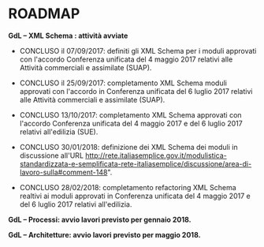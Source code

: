 # ROADMAP


**GdL – XML Schema : attività avviate**
- CONCLUSO il 07/09/2017: definiti gli XML Schema per i moduli approvati con l'accordo Conferenza unificata del 4 maggio 2017 relativi alle Attività commerciali e assimilate (SUAP).

- CONCLUSO il 25/09/2017: completamento XML Schema moduli approvati con l'accordo in Conferenza unificata del 6 luglio 2017 relativi alle Attività commerciali e assimilate (SUAP).

- CONCLUSO 13/10/2017: completamento XML Schema approvati con l'accordo Conferenza unificata del 4 maggio 2017 e del 6 luglio 2017 relativi all'edilizia (SUE).

- CONCLUSO 30/01/2018: definizione dei XML Schema dei moduli in discussione all'URL http://rete.italiasemplice.gov.it/modulistica-standardizzata-e-semplificata-rete-italiasemplice/discussione/area-di-lavoro-sulla#comment-148".

- CONCLUSO 28/02/2018: completamento refactoring XML Schema realtivi ai moduli approvati in Conferenza unificata del 4 maggio 2017 e del 6 luglio 2017 relativi all'edilizia.

**GdL – Processi: avvio lavori previsto per gennaio 2018.**

**GdL – Architetture: avvio lavori previsto per maggio 2018.**

